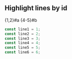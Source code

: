 ## Highlight lines by id

{1,2}#a {4-5}#b

```js {1,2}#a {4-5}#b
const line1 = 1;
const line2 = 2;
const line3 = 3;
const line4 = 4;
const line5 = 5;
const line6 = 6;
```

